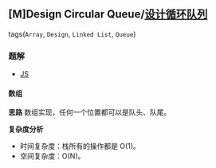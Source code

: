 ## [M]Design Circular Queue/[设计循环队列](https://leetcode-cn.com/problems/design-circular-queue/)
tags(`Array`, `Design`, `Linked List`, `Queue`)

### 题解
+ [JS](../../js/640/622.js)

#### 数组
**思路**
数组实现，任何一个位置都可以是队头、队尾。    

**复杂度分析**
+ 时间复杂度：栈所有的操作都是 O(1)。  
+ 空间复杂度：O(N)。